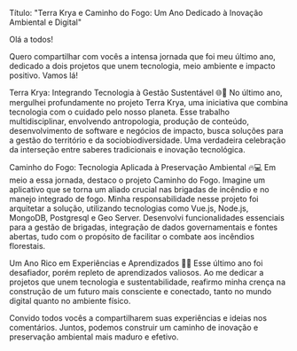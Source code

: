 Título: "Terra Krya e Caminho do Fogo: Um Ano Dedicado à Inovação Ambiental e Digital"

Olá a todos!

Quero compartilhar com vocês a intensa jornada que foi meu último ano, dedicado a dois projetos que unem tecnologia, meio ambiente e impacto positivo. Vamos lá!

Terra Krya: Integrando Tecnologia à Gestão Sustentável 🌐🌱
No último ano, mergulhei profundamente no projeto Terra Krya, uma iniciativa que combina tecnologia com o cuidado pelo nosso planeta. Esse trabalho multidisciplinar, envolvendo antropologia, produção de conteúdo, desenvolvimento de software e negócios de impacto, busca soluções para a gestão do território e da sociobiodiversidade. Uma verdadeira celebração da interseção entre saberes tradicionais e inovação tecnológica.

Caminho do Fogo: Tecnologia Aplicada à Preservação Ambiental 🔥💻
Em meio a essa jornada, destaco o projeto Caminho do Fogo. Imagine um aplicativo que se torna um aliado crucial nas brigadas de incêndio e no manejo integrado de fogo. Minha responsabilidade nesse projeto foi arquitetar a solução, utilizando tecnologias como Vue.js, Node.js, MongoDB, Postgresql e Geo Server. Desenvolvi funcionalidades essenciais para a gestão de brigadas, integração de dados governamentais e fontes abertas, tudo com o propósito de facilitar o combate aos incêndios florestais.

Um Ano Rico em Experiências e Aprendizados 🚀💡
Esse último ano foi desafiador, porém repleto de aprendizados valiosos. Ao me dedicar a projetos que unem tecnologia e sustentabilidade, reafirmo minha crença na construção de um futuro mais consciente e conectado, tanto no mundo digital quanto no ambiente físico.

Convido todos vocês a compartilharem suas experiências e ideias nos comentários. Juntos, podemos construir um caminho de inovação e preservação ambiental mais maduro e efetivo.